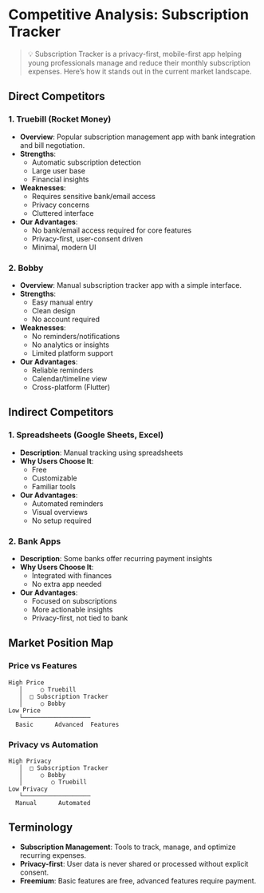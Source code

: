 # Competitive Analysis: Subscription Tracker

> 💡 Subscription Tracker is a privacy-first, mobile-first app helping young professionals manage and reduce their monthly subscription expenses. Here’s how it stands out in the current market landscape.

## Direct Competitors

### 1. Truebill (Rocket Money)
- **Overview**: Popular subscription management app with bank integration and bill negotiation.
- **Strengths**:
  - Automatic subscription detection
  - Large user base
  - Financial insights
- **Weaknesses**:
  - Requires sensitive bank/email access
  - Privacy concerns
  - Cluttered interface
- **Our Advantages**:
  - No bank/email access required for core features
  - Privacy-first, user-consent driven
  - Minimal, modern UI

### 2. Bobby
- **Overview**: Manual subscription tracker app with a simple interface.
- **Strengths**:
  - Easy manual entry
  - Clean design
  - No account required
- **Weaknesses**:
  - No reminders/notifications
  - No analytics or insights
  - Limited platform support
- **Our Advantages**:
  - Reliable reminders
  - Calendar/timeline view
  - Cross-platform (Flutter)

## Indirect Competitors

### 1. Spreadsheets (Google Sheets, Excel)
- **Description**: Manual tracking using spreadsheets
- **Why Users Choose It**:
  - Free
  - Customizable
  - Familiar tools
- **Our Advantages**:
  - Automated reminders
  - Visual overviews
  - No setup required

### 2. Bank Apps
- **Description**: Some banks offer recurring payment insights
- **Why Users Choose It**:
  - Integrated with finances
  - No extra app needed
- **Our Advantages**:
  - Focused on subscriptions
  - More actionable insights
  - Privacy-first, not tied to bank

## Market Position Map

### Price vs Features
```
High Price
   │     ○ Truebill
   │  □ Subscription Tracker
   │     ○ Bobby
Low Price
   └───────────────────
  Basic      Advanced  Features
```

### Privacy vs Automation
```
High Privacy
   │  □ Subscription Tracker
   │     ○ Bobby
   │        ○ Truebill
Low Privacy
   └───────────────────
  Manual      Automated
```

## Terminology
- **Subscription Management**: Tools to track, manage, and optimize recurring expenses.
- **Privacy-first**: User data is never shared or processed without explicit consent.
- **Freemium**: Basic features are free, advanced features require payment.
